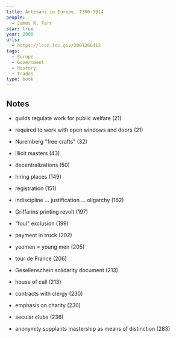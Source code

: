 ```yaml
---
title: Artisans in Europe, 1300-1914
people:
  - James R. Farr
star: true
year: 2000
urls:
  - https://lccn.loc.gov/2001266412
tags:
  - Europe
  - Government
  - History
  - Trades
type: book
---
```


## Notes

- guilds regulate work for public welfare (21)

- required to work with open windows and doors (21)

- Nuremberg "free crafts" (32)

- illicit masters (43)

- decentralizations (50)

- hiring places (149)

- registration (151)

- indiscipline ... justification ... oligarchy (162)

- Griffarins printing revolt (197)

- "foul" exclusion (199)

- payment in truck (202)

- yeomen = young men (205)

- tour de France (206)

- Gesellenschein solidarity document (213)

- house of call (213)

- contracts with clergy (230)

- emphasis on charity (230)

- secular clubs (236)

- anonymity supplants mastership as means of distinction (283)
